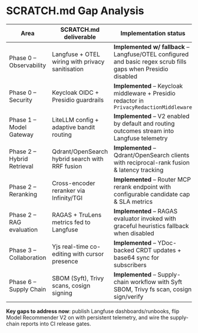 # SCRATCH.md Gap Analysis

| Area | SCRATCH.md deliverable | Implementation status | Evidence | Gap |
| --- | --- | --- | --- | --- |
| Phase 0 – Observability | Langfuse + OTEL wiring with privacy sanitisation | **Implemented w/ fallback** – Langfuse/OTEL configured and basic regex scrub fills gaps when Presidio disabled | `packages/api/src/stratmaster_api/tracing.py`, `packages/api/src/stratmaster_api/app.py:214` | TODO: land Langfuse dashboards + runbook exports | 
| Phase 0 – Security | Keycloak OIDC + Presidio guardrails | **Implemented** – Keycloak middleware + Presidio redactor in `PrivacyRedactionMiddleware` | `packages/api/src/stratmaster_api/security/keycloak_auth.py`, `.../middleware/security_middleware.py` | None | 
| Phase 1 – Model Gateway | LiteLLM config + adaptive bandit routing | **Implemented** – V2 enabled by default and routing outcomes stream into Langfuse telemetry | `infra/gateway/litellm.yaml`, `packages/mcp-servers/router-mcp/src/router_mcp/model_recommender.py`, `packages/mcp-servers/router-mcp/src/router_mcp/service.py:100` | — |
| Phase 2 – Hybrid Retrieval | Qdrant/OpenSearch hybrid search with RRF fusion | **Implemented** – Qdrant/OpenSearch clients with reciprocal-rank fusion & latency tracking | `packages/api/src/stratmaster_api/services/hybrid_retrieval.py:180-360` | — |
| Phase 2 – Reranking | Cross-encoder reranker via Infinity/TGI | **Implemented** – Router MCP rerank endpoint with configurable candidate cap & SLA metrics | `packages/api/src/stratmaster_api/services/hybrid_retrieval.py:271-317` | — |
| Phase 2 – RAG evaluation | RAGAS + TruLens metrics fed to Langfuse | **Implemented** – RAGAS evaluator invoked with graceful heuristics fallback when disabled | `packages/api/src/stratmaster_api/services/hybrid_retrieval.py:318-366` | — |
| Phase 3 – Collaboration | Yjs real-time co-editing with cursor presence | **Implemented** – YDoc-backed CRDT updates + base64 sync for subscribers | `packages/api/src/stratmaster_api/collaboration.py:337-520` | — |
| Phase 6 – Supply Chain | SBOM (Syft), Trivy scans, cosign signing | **Implemented** – Supply-chain workflow with Syft SBOM, Trivy fs scan, cosign sign/verify | `.github/workflows/syft-trivy-cosign.yml:1-69` | — |

**Key gaps to address now**: publish Langfuse dashboards/runbooks, flip Model Recommender V2 on with persistent telemetry, and wire the supply-chain reports into CI release gates.
